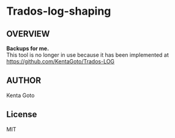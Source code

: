 # Trados-log-shaping 

## OVERVIEW
**Backups for me.**  
This tool is no longer in use because it has been implemented at  
https://github.com/KentaGoto/Trados-LOG  


## AUTHOR
Kenta Goto  

## License
MIT
